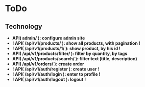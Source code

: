 # ToDo

## Technology
+ **API( admin/ ): configure admin site**
+ **! API( /api/v1/products/ ): show all products, with pagination !**
+ **! API( /api/v1/products/1/ ): show product, by his id !** 
+ **API( /api/v1/products/filter/ ): filter by quantity, by tags**
+ **API( /api/v1/products/search/ ): filter text (title, description)**
+ **API( /api/v1/orders/ ): create order**
+ **! API( /api/v1/auth/register ): create user !**
+ **! API( /api/v1/auth/login ): enter to profile !**
+ **! API( /api/v1/auth/logout ): logout !**
